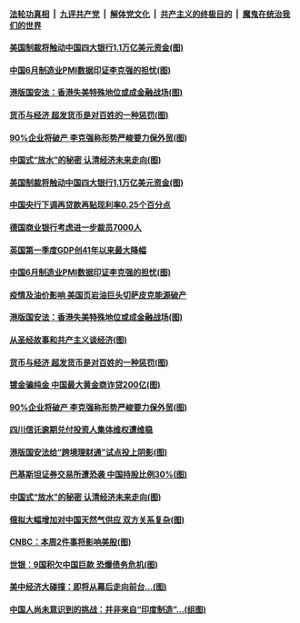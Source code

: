 ####  [法轮功真相](../../../../basic/blob/master/README.md?t=07011801) &nbsp;|&nbsp; [九评共产党](../../../../9ping.md/blob/master/README.md?t=07011801) &nbsp;|&nbsp; [解体党文化](../../../../jtdwh.md/blob/master/README.md?t=07011801)  &nbsp;|&nbsp; [共产主义的终极目的](../../../../gczydzjmd.md/blob/master/README.md?t=07011801) &nbsp;|&nbsp; [魔鬼在统治我们的世界](../../../../mgztzwmdsj.md/blob/master/README.md?t=07011801) 

#### [美国制裁将触动中国四大银行1.1万亿美元资金(图)](../pages/p5/938247.md?t=07011801) 

#### [中国6月制造业PMI数据印证李克强的担忧(图)](../pages/p5/938245.md?t=07011801) 

#### [港版国安法：香港失美特殊地位或成金融战场(图)](../pages/p5/938230.md?t=07011801) 

#### [货币与经济 超发货币是对百姓的一种惩罚(图)](../pages/p5/938130.md?t=07011801) 

#### [90%企业将破产 李克强称形势严峻要力保外贸(图)](../pages/p5/938142.md?t=07011801) 

#### [中国式“放水”的秘密 认清经济未来走向(图)](../pages/p5/938113.md?t=07011801) 

#### [美国制裁将触动中国四大银行1.1万亿美元资金(图)](../pages/p5/938247.md?t=07011801) 

#### [中国央行下调再贷款再贴现利率0.25个百分点](../pages/p5/938264.md?t=07011801) 

#### [德国商业银行考虑进一步裁员7000人](../pages/p5/938262.md?t=07011801) 

#### [英国第一季度GDP创41年以来最大降幅](../pages/p5/938261.md?t=07011801) 

#### [中国6月制造业PMI数据印证李克强的担忧(图)](../pages/p5/938245.md?t=07011801) 

#### [疫情及油价影响 美国页岩油巨头切萨皮克能源破产](../pages/p5/938232.md?t=07011801) 

#### [港版国安法：香港失美特殊地位或成金融战场(图)](../pages/p5/938230.md?t=07011801) 

#### [从圣经故事和共产主义谈经济(图)](../pages/p5/938133.md?t=07011801) 

#### [货币与经济 超发货币是对百姓的一种惩罚(图)](../pages/p5/938130.md?t=07011801) 

#### [镀金骗纯金 中国最大黄金商诈贷200亿(图)](../pages/p5/938160.md?t=07011801) 

#### [90%企业将破产 李克强称形势严峻要力保外贸(图)](../pages/p5/938142.md?t=07011801) 

#### [四川信讬逾期兑付投资人集体维权遭维稳](../pages/p5/938159.md?t=07011801) 

#### [港版国安法给“跨境理财通”试点投上阴影(图)](../pages/p5/938156.md?t=07011801) 

#### [巴基斯坦证券交易所遭恐袭 中国持股比例30%(图)](../pages/p5/938118.md?t=07011801) 

#### [中国式“放水”的秘密 认清经济未来走向(图)](../pages/p5/938113.md?t=07011801) 

#### [俄拟大幅增加对中国天然气供应 双方关系复杂(图)](../pages/p5/938110.md?t=07011801) 

#### [CNBC：本周2件事将影响美股(图)](../pages/p5/938078.md?t=07011801) 

#### [世银︰9国积欠中国巨款 恐爆债务危机(图)](../pages/p5/938074.md?t=07011801) 

#### [美中经济大碰撞：即将从幕后走向前台…(图)](../pages/p5/938024.md?t=07011801) 

#### [中国人尚未意识到的挑战：并非来自“印度制造”…(组图)](../pages/p5/938013.md?t=07011801) 

